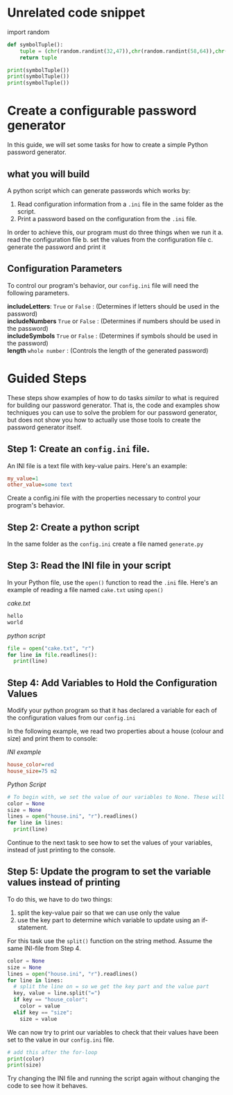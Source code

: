 # Unrelated code snippet

import random

```py
def symbolTuple():
    tuple = (chr(random.randint(32,47)),chr(random.randint(58,64)),chr(random.randint(91,96)))
    return tuple

print(symbolTuple())
print(symbolTuple())
print(symbolTuple())
```

# Create a configurable password generator
In this guide, we will set some tasks for how to create a simple Python password generator.

## what you will build
A python script which can generate passwords which works by:

1. Read configuration information from a `.ini` file in the same folder as the script.
2. Print a password based on the configuration from the `.ini` file.

In order to achieve this, our program must do three things when we run it
a. read the configuration file
b. set the values from the configuration file
c. generate the password and print it

## Configuration Parameters
To control our program's behavior, our `config.ini` file will need the following parameters.

**includeLetters**: `True` or `False` : (Determines if letters should be used in the password)  
**includeNumbers** `True` or `False` :  (Determines if numbers should be used in the password)  
**includeSymbols** `True` or `False` :  (Determines if symbols should be used in the password)  
**length** `whole number` :  (Controls the length of the generated password)  

# Guided Steps
These steps show examples of how to do tasks *similar* to what is required for building our password generator. That is, the code and examples show techniques you can use to solve the problem for our password generator, but does not show you how to actually use those tools to create the password generator itself.


## Step 1: Create an `config.ini` file.
An INI file is a text file with key-value pairs. Here's an example:

```ini
my_value=1
other_value=some text
```
Create a config.ini file with the properties necessary to control your program's behavior.

## Step 2: Create a python script
In the same folder as the `config.ini` create a file named `generate.py`

## Step 3: Read the INI file in your script
In your Python file, use the `open()` function to read the `.ini` file. Here's an example of reading a file named `cake.txt` using `open()`

*cake.txt*
```txt
hello
world
```

*python script*
```py
file = open("cake.txt", "r")
for line in file.readlines():
  print(line)
```

## Step 4:  Add Variables to Hold the Configuration Values
Modify your python program so that it has declared a variable for each of the configuration values from our `config.ini`

In the following example, we read two properties about a house (colour and size) and print them to console:

*INI example*
```ini
house_color=red
house_size=75 m2
```

*Python Script*
```py
# To begin with, we set the value of our variables to None. These will be updated when we read our INI.
color = None
size = None
lines = open("house.ini", "r").readlines()
for line in lines:
  print(line)
```

Continue to the next task to see how to set the values of your variables, instead of just printing to the console.


## Step 5: Update the program to set the variable values instead of printing

To do this, we have to do two things:
1. split the key-value pair so that we can use only the value
2. use the key part to determine which variable to update using an if-statement.

For this task use the `split()` function on the string method. Assume the same INI-file from Step 4.

```py
color = None
size = None
lines = open("house.ini", "r").readlines()
for line in lines:
  # split the line on = so we get the key part and the value part
  key, value = line.split("=")
  if key == "house_color":
    color = value
  elif key == "size":
    size = value
```

We can now try to print our variables to check that their values have been set to the value in our `config.ini` file.

```py
# add this after the for-loop
print(color)
print(size)
```

Try changing the INI file and running the script again without changing the code to see how it behaves.
